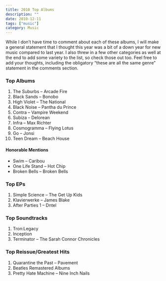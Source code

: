 ```yaml
---
title: 2010 Top Albums
description: ""
date: 2010-12-11
tags: ["music"]
category: Music
---
```



While I don’t have time to comment about each of these albums, I will make a general statement that I thought this year was a bit of a down year for new music compared to last year. I also threw in a few other categories as well at the end to add some variety to the list, so check those out too. Feel free to add your thoughts, including the obligatory “these are all the same genre” statement in the comments section.

<h3>Top Albums</h3>

<ol>

<li>The Suburbs – Arcade Fire</li>

<li>Black Sands – Bonobo</li>

<li>High Violet – The National</li>

<li>Black Noise – Pantha du Prince</li>

<li>Contra – Vampire Weekend</li>

<li>Subiza – Delorean</li>

<li>Infra – Max Richter</li>

<li>Cosmogramma – Flying Lotus</li>

<li>Go – Jonsi</li>

<li>Teen Dream – Beach House</li>

</ol>

<h4>Honorable Mentions</h4>

<ul>

<li>Swim – Caribou</li>

<li>One Life Stand – Hot Chip</li>

<li>Broken Bells – Broken Bells</li>

</ul>

<h3>Top EPs</h3>

<ol>

<li>Simple Science – The Get Up Kids</li>

<li>Klavierwerke – James Blake</li>

<li>After Parties 1 – Dntel</li>

</ol>

<h3>Top Soundtracks</h3>

<ol>

<li>Tron:Legacy</li>

<li>Inception</li>

<li>Terminator – The Sarah Connor Chronicles</li>

</ol>

<h3>Top Reissue/Greatest Hits</h3>

<ol>

<li>Quarantine the Past – Pavement</li>

<li>Beatles Remastered Albums</li>

<li>Pretty Hate Machine – Nine Inch Nails</li>

</ol>
